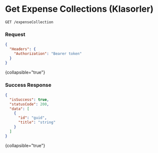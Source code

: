 # Get Expense Collections (Klasorler)

```HTTP
GET /expenseCollection
```

### Request

```json
{
  "Headers": {
    "Authorization": "Bearer token"
  }
}
```
{collapsible="true"}

### Success Response

```json
{
  "isSuccess": true,
  "statusCode": 200,
  "data": [
    {
      "id": "guid",
      "title": "string"
    }
  ]
}
```
{collapsible="true"}